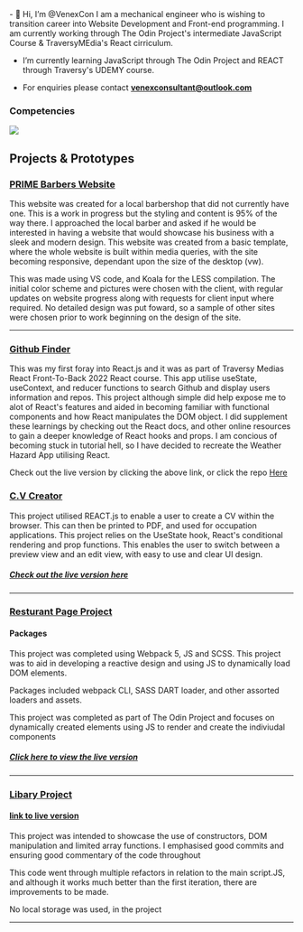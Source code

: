 <div>
- 👋 Hi, I’m @VenexCon I am a mechanical engineer who is wishing to transition career into Website Development and Front-end programming. I am currently working through The Odin Project's intermediate JavaScript Course & TraversyMEdia's React cirriculum. 

- I’m currently learning JavaScript through The Odin Project and REACT through Traversy's UDEMY course. 

- For enquiries please contact <strong>venexconsultant@outlook.com</strong>
 
 <p align="center">
 <h3>Competencies</h3>
  <a href="https://skillicons.dev">
    <img src="https://skillicons.dev/icons?i=git,react,javascript,html,css,scss,tailwind,firebase,webpack" />
  </a>
</p>

</div>

<h2> Projects & Prototypes </h2> 

<h3><a target="_blank" href = "https://www.primebarber.co.uk/">PRIME Barbers Website</a></h3>
<p>This website was created for a local barbershop that did not currently have one. This is a work in progress but the styling and content is 95% of the way there. I approached the local barber and asked if he would be interested in having a website that would showcase his business with a sleek and modern design. This website was created from a basic template, where the whole website is built within media queries, with the site becoming responsive, dependant upon the size of the desktop (vw). </p>
<p>This was made using VS code, and Koala for the LESS compilation. The initial color scheme and pictures were chosen with the client, with regular updates on website progress along with requests for client input where required. No detailed design was put foward, so a sample of other sites were chosen prior to work beginning on the design of the site.</p>

<hr>
<h3><a href = "https://bright-custard-4973e6.netlify.app/">Github Finder</a></h3>

<p> This was my first foray into React.js and it was as part of Traversy Medias React Front-To-Back 2022 React course. This app utilise useState, useContext, and reducer functions to search Github and display users information and repos. This project although simple did help expose me to alot of React's features and aided in becoming familiar with functional components and how React manipulates the DOM object. I did supplement these learnings by checking out the React docs, and other online resources to gain a deeper knowledge of React hooks and props. I am concious of becoming stuck in tutorial hell, so I have decided to recreate the Weather Hazard App utilising React. <p>
 
<p> Check out the live version by clicking the above link, or click the repo <a href ="https://github.com/VenexCon/Github--Finder-React"> Here </a></P

<hr> 

<h3><a href ="https://github.com/VenexCon/CV-project">C.V Creator</a></h3>

<p> This project utilised REACT.js to enable a user to create a CV within the browser. This can then be printed to PDF, and used for occupation applications.
This project relies on the UseState hook, React's conditional rendering and prop functions. This enables the user to switch between a preview view and an edit view, with easy to use and clear UI design.</p>
 
 <h5><a href ="https://whimsical-sopapillas-1efcc0.netlify.app">Check out the live version here</a></h5>
 
 <hr>
 
<h3><a href = "https://github.com/VenexCon/Resturant-Page">Resturant Page Project</a></h3>

<h4> Packages </h4>

<p> This project was completed using Webpack 5, JS and SCSS. This project was to aid in developing a reactive design and using JS to dynamically load DOM elements. </P>
<p> Packages included webpack CLI, SASS DART loader, and other assorted loaders and assets. </P>
<p> This project was completed as part of The Odin Project and focuses on dynamically created elements using JS to render and create the indiviudal components </p> 

<h5><a href = "https://venexcon.github.io/Resturant-Page/#">Click here to view the live version</a></h5>

<hr>

<a href = "https://github.com/VenexCon/Libary-"><h3>Libary Project</h3> </a>
<h4><a href ="https://venexcon.github.io/Libary-/">link to live version </a></h4> 

<p> This project was intended to showcase the use of constructors, 
    DOM manipulation and limited array functions. I emphasised good commits
     and ensuring good commentary of the code throughout</p>

<p>This code went through multiple refactors in relation to the main script.JS, and although it works much better than the first iteration, there are improvements to be made. </p>
<p>No local storage was used, in the project</p>

<hr> 
